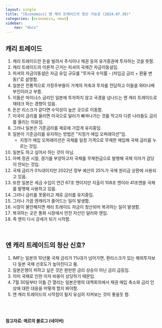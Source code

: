 ```yaml
---
layout: single
title: "[Economics] 엔 캐리 트레이드의 청산 가능성 (2024.07.30)"
categories: [economics, news]
sidebar:
    nav: "docs"
---
```


## 캐리 트레이드
1. 캐리 트레이드란 돈을 빌려서 주식이나 채권 등의 유가증권에 투자하는 것을 뜻함.
1. 캐리 트레이드의 이론적 근거는 피셔의 국제간 자금이동설임.
1. 피셔의 자금이동설은 자금 유입 규모를 "투자국 수익률 - (차입금 금리 + 환율 변동)"로 설명함.
1. 일본은 전통적으로 가정주부들이 가계의 저축과 투자를 전담하고 이들을 와타나베 부인이라고 부름.
1. 이들은 마이너스 금리인 일본에 투자하지 않고 국경을 넘나드는 엔 캐리 트레이드로 재테크 하는 경향이 있음.
1. 돈은 리스크가 같다면 수익성이 높은 곳으로 이동함.
1. 미국이 금리를 올리면 미국으로 달러가 빠져나가는 것를 막고자 다른 나라들도 금리를 올리는 이유임.
1. 그러나 일본은 기준금리를 제로에 가깝게 유지중임.
1. 일본이 기준금리를 유지하는 방법은 "지정가 매입 오퍼레이션"임.
    - 지정가 매입 오퍼레이션은 국채를 일정 가격으로 무제한 매입해 국채 금리를 누르는 것임.
1. 일본도 하고 싶어서 하는 것이 아님.
1. 아베 정권 시절, 경기를 부양하고자 국채를 무제한급으로 발행해 국채 이자가 감당이 안되는 것임.
1. 국채 금리가 0%대이지만 2022년 정부 예산의 25%가 국채 원리금 상환에 사용되고 있음.
1. 또한 일본은 세금 수입이 연간 67조 엔이지만 지출이 108조 엔이라 41조엔을 국채를 발행해 사용하고 있음.
1. 그러니 금리를 못올리고 제로 금리를 유지중임.
1. 그러나 가끔 엔캐리가 줄어드는 일이 발생함.
1. 시장이 불안해지면 캐리 트레이드 자금이 청산되어 복귀하는 일이 발생함.
1. 복귀하는 곳은 통화 시장에서 안전 자산인 달러와 엔임.
1. 즉 엔이 다시 강세가 되기 시작함.

<br/>

## 엔 캐리 트레이드의 청산 신호?
1. IMF는 일본의 10년물 국채 금리가 1%대가 넘어가면, 환리스크가 있는 해외투자보다 일본 국채 선호도가 높아진다고 봄.
1. 일본은행이 피하고 싶은 것은 완만한 금리 상승이 아닌 금리 급등임.
1. 이미 국채로 인한 이자 비용이 상당하기 때문임.
1. 7월 30일부터 이틀 간 열리는 일본은행의 대책회의에서 채권 매입 축소와 금리 인상에 대한 대응을 어떻게 할지 봐야함.
1. 엔 캐리 트레이드의 시작점이 될지 유심히 지켜보는 것이 좋을듯 함.

<br/>
<br/>

#### 참고자료: 메르의 블로그 (네이버) 